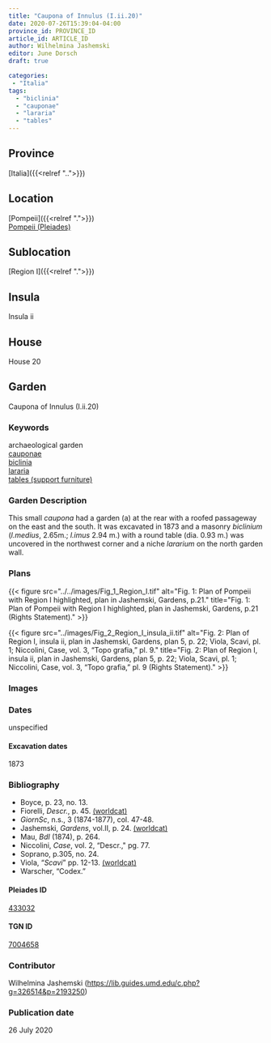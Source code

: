 ```yaml
---
title: "Caupona of Innulus (I.ii.20)"
date: 2020-07-26T15:39:04-04:00
province_id: PROVINCE_ID
article_id: ARTICLE_ID
author: Wilhelmina Jashemski
editor: June Dorsch
draft: true

categories:
 - "Italia"
tags:
  - "biclinia"
  - "cauponae"
  - "lararia"
  - "tables"
---
```


## Province

[Italia]({{<relref "..">}})

<!--### Province Description-->

<!-- DESCRIPTION -->


## Location

[Pompeii]({{<relref ".">}}) \
[Pompeii (Pleiades)](https://pleiades.stoa.org/places/433032)

<!--### Location Description-->

<!-- LEAVE THIS BLANK FOR NOW -->

## Sublocation

[Region I]({{<relref ".">}})

<!--### Sublocation Description-->

<!-- DESCRIPTION -->

## Insula

Insula ii

## House

House 20

## Garden

Caupona of Innulus (I.ii.20)

### Keywords

archaeological garden \
[cauponae](http://vocab.getty.edu/page/aat/300005208) \
[biclinia](http://vocab.getty.edu/page/aat/300170371) \
[lararia](http://vocab.getty.edu/page/aat/300400600) \
[tables (support furniture)](http://vocab.getty.edu/page/aat/300039548)  

### Garden Description

This small *caupona* had a garden (a) at the rear with a roofed passageway on the east and the south. It was excavated in 1873 and a masonry *biclinium* (*l.medius*, 2.65m.; *l.imus* 2.94 m.) with a round table (dia. 0.93 m.) was uncovered in the northwest corner and a niche *lararium* on the north garden wall.

<!--### Maps-->

<!--
OLD WAY (DO NOT USE)
![alt_text](../../images/image_name.ext)
*CAPTION*

NEW WAY ↓↓↓↓
{{< figure src="../../images/image_name.ext" alt="ALT_TEXT" title="CAPTION" >}}
-->

### Plans

{{< figure src="../../images/Fig_1_Region_I.tif" alt="Fig. 1: Plan of Pompeii with Region I highlighted, plan in Jashemski, Gardens, p.21." title="Fig. 1: Plan of Pompeii with Region I highlighted, plan in Jashemski, Gardens, p.21 (Rights Statement)." >}}

{{< figure src="../images/Fig_2_Region_I_insula_ii.tif" alt="Fig. 2: Plan of Region I, insula ii, plan in Jashemski, Gardens, plan 5, p. 22; Viola, Scavi, pl. 1; Niccolini, Case, vol. 3, “Topo grafia,” pl. 9." title="Fig. 2: Plan of Region I, insula ii, plan in Jashemski, Gardens, plan 5, p. 22; Viola, Scavi, pl. 1; Niccolini, Case, vol. 3, “Topo grafia,” pl. 9 (Rights Statement)." >}}

### Images


### Dates

unspecified

#### Excavation dates

1873

### Bibliography

* Boyce, p. 23, no. 13.
* Fiorelli, *Descr.*, p. 45. [(worldcat)](http://www.worldcat.org/oclc/908272023)
* *GiornSc*, n.s., 3 (1874-1877), col. 47-48.
* Jashemski, *Gardens*, vol.II, p. 24. [(worldcat)](http://www.worldcat.org/oclc/921816405)
* Mau, *BdI* (1874), p. 264.
* Niccolini, *Case*, vol. 2, “Descr.," pg. 77.
* Soprano, p.305, no. 24.
* Viola, “*Scavi*” pp. 12-13. [(worldcat)](http://www.worldcat.org/oclc/715087975)
* Warscher, “Codex.”

<!--#### Periodo ID-->

<!-- [PERIODO_ID](https://pleiades.stoa.org/places/PLEIADES_ID) -->

#### Pleiades ID

[433032](https://pleiades.stoa.org/places/433032)

#### TGN ID

[7004658](http://vocab.getty.edu/page/tgn/7004658)

### Contributor

Wilhelmina Jashemski (https://lib.guides.umd.edu/c.php?g=326514&p=2193250)

### Publication date

26 July 2020

<!--### Related articles-->

<!-- Links to other related articles. Leave blank for now -->
